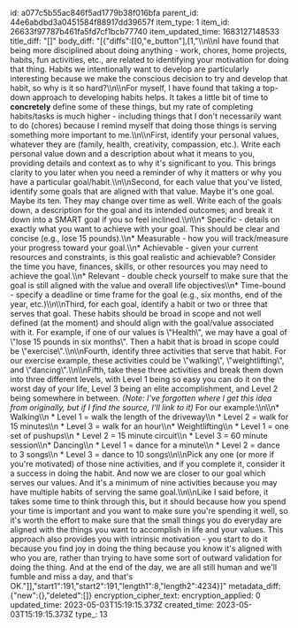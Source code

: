 id: a077c5b55ac846f5ad1779b38f016bfa
parent_id: 44e6abdbd3a0451584f88917dd39657f
item_type: 1
item_id: 26633f97787b461fa5fd7cf1bcb77740
item_updated_time: 1683127148533
title_diff: "[]"
body_diff: "[{\"diffs\":[[0,\"e_button\"],[1,\"\\\n\\\nI have found that being more disciplined about doing anything - work, chores, home projects, habits, fun activities, etc., are related to identifying your motivation for doing that thing. Habits we intentionally want to develop are particularly interesting because we make the conscious decision to try and develop that habit, so why is it so hard?\\\n\\\nFor myself, I have found that taking a top-down approach to developing habits helps. It takes a little bit of time to **concretely** define some of these things, but my rate of completing habits/tasks is much higher - including things that I don't necessarily want to do (chores) because I remind myself that doing those things is serving something more important to me.\\\n\\\nFirst, identify your personal values, whatever they are (family, health, creativity, compassion, etc.). Write each personal value down and a description about what it means to you, providing details and context as to why it's significant to you. This brings clarity to you later when you need a reminder of why it matters or why you have a particular goal/habit.\\\n\\\nSecond, for each value that you've listed, identify some goals that are aligned with that value. Maybe it's one goal. Maybe its ten. They may change over time as well. Write each of the goals down, a description for the goal and its intended outcomes, and break it down into a SMART goal if you so feel inclined.\\\n\\\n* Specific - details on exactly what you want to achieve with your goal. This should be clear and concise (e.g., lose 15 pounds).\\\n* Measurable - how you will track/measure your progress toward your goal.\\\n* Achievable - given your current resources and constraints, is this goal realistic and achievable? Consider the time you have, finances, skills, or other resources you may need to achieve the goal.\\\n* Relevant - double check yourself to make sure that the goal is still aligned with the value and overall life objectives\\\n* Time-bound - specify a deadline or time frame for the goal (e.g., six months, end of the year, etc.)\\\n\\\nThird, for each goal, identify a habit or two or three that serves that goal. These habits should be broad in scope and not well defined (at the moment) and should align with the goal/value associated with it. For example, if one of our values is \\\"Health\\\", we may have a goal of \\\"lose 15 pounds in six months\\\". Then a habit that is broad in scope could be \\\"exercise\\\".\\\n\\\nFourth, identify three activities that serve that habit. For our exercise example, these activities could be \\\"walking\\\", \\\"weightlifting\\\", and \\\"dancing\\\".\\\n\\\nFifth, take these three activities and break them down into three different levels, with Level 1 being so easy you can do it on the worst day of your life, Level 3 being an elite accomplishment, and Level 2 being somewhere in between. *(Note: I've forgotten where I get this idea from originally, but if I find the source, I'll link to it)* For our example:\\\n\\\n* Walking\\\n   * Level 1 = walk the length of the driveway\\\n   * Level 2 = walk for 15 minutes\\\n   * Level 3 = walk for an hour\\\n* Weightlifting\\\n   * Level 1 = one set of pushups\\\n   * Level 2 = 15 minute circuit\\\n   * Level 3 = 60 minute session\\\n* Dancing\\\n   * Level 1 = dance for a minute\\\n   * Level 2 = dance to 3 songs\\\n   * Level 3 = dance to 10 songs\\\n\\\nPick any one (or more if you're motivated) of those nine activities, and if you complete it, consider it a success in doing the habit. And now we are closer to our goal which serves our values. And it's a minimum of nine activities because you may have multiple habits of serving the same goal.\\\n\\\nLike I said before, it takes some time to think through this, but it should because how you spend your time is important and you want to make sure you're spending it well, so it's worth the effort to make sure that the small things you do everyday are aligned with the things you want to accomplish in life and your values. This approach also provides you with intrinsic motivation - you start to do it because you find joy in doing the thing because you know it's aligned with who you are, rather than trying to have some sort of outward validation for doing the thing. And at the end of the day, we are all still human and we'll fumble and miss a day, and that's OK.\"]],\"start1\":191,\"start2\":191,\"length1\":8,\"length2\":4234}]"
metadata_diff: {"new":{},"deleted":[]}
encryption_cipher_text: 
encryption_applied: 0
updated_time: 2023-05-03T15:19:15.373Z
created_time: 2023-05-03T15:19:15.373Z
type_: 13